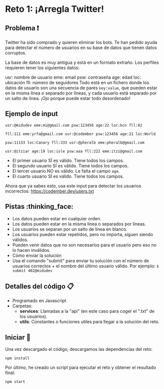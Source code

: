 # Reto 1: ¡Arregla Twitter!

## Problema :exclamation:

Twitter ha sido comprado y quieren eliminar los bots. Te han pedido ayuda para detectar el número de usuarios en su base de datos que tienen datos corruptos.

La base de datos es muy antigua y está en un formato extraño. Los perfiles requieren tener los siguientes datos:

usr: nombre de usuario
eme: email
psw: contraseña
age: edad
loc: ubicación
fll: número de seguidores
Todo está en un fichero donde los datos de usuario son una secuencia de pares `key:value`, que pueden estar en la misma línea o separado por líneas, y cada usuario está separado por un salto de línea. ¡Ojo porque puede estar todo desordenado!

## Ejemplo de input 
```
usr:@midudev eme:mi@gmail.com psw:123456 age:22 loc:bcn fll:82

fll:111 eme:yrfa@gmail.com usr:@codember psw:123456 age:21 loc:World

psw:11133 loc:Canary fll:333 usr:@pheralb eme:pheralb@gmail.com

usr:@itziar age:19 loc:isle psw:aaa fll:222 eme:itzi@gmail.com
```

- El primer usuario SÍ es válido. Tiene todos los campos.
- El segundo usuario SÍ es válido. Tiene todos los campos.
- El tercer usuario NO es válido. Le falta el campo `age`.
- El cuarto usuario SÍ es válido. Tiene todos los campos.

Ahora que ya sabes esto, usa este input para detectar los usuarios incorrectos: https://codember.dev/users.txt

## Pistas :thinking_face:
- Los datos pueden estar en cualquier orden.
- Los datos pueden estar en la misma línea o separados por líneas.
- Los usuarios se separan por un salto de línea en blanco.
- Los usuarios pueden estar repetidos, pero no importa, siguen siendo válidos.
- Pueden venir datos que no son necesarios para el usuario pero eso no lo hacen inválidos.
- Cómo enviar la solución
- Usa el comando "submit" para enviar tu solución con el número de usuarios correctos + el nombre del último usuario válido. Por ejemplo: ``` $ submit 482@midudev ```

## Detalles del código :clipboard:

- Programado en Javascript
- Carpetas:
  - **services**: Llamadas a la "api" (en este caso para coger el ".txt" de los usuarios).
  - **utils**: Constantes o funciones utiles para llegar a la solución del reto.

## Iniciar :rocket:

Una vez descargado el código, descargamos las dependencias del reto:

```
npm install
```

Por último, he creado un script para ejecutar el reto y obtener el resultado final:

```
npm start
```